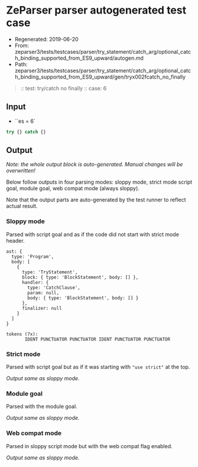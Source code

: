 # ZeParser parser autogenerated test case

- Regenerated: 2019-06-20
- From: zeparser3/tests/testcases/parser/try_statement/catch_arg/optional_catch_binding_supported_from_ES9_upward/autogen.md
- Path: zeparser3/tests/testcases/parser/try_statement/catch_arg/optional_catch_binding_supported_from_ES9_upward/gen/tryx002fcatch_no_finally

> :: test: try/catch no finally
> :: case: 6

## Input

- ``es = 6`

`````js
try {} catch {}
`````

## Output

_Note: the whole output block is auto-generated. Manual changes will be overwritten!_

Below follow outputs in four parsing modes: sloppy mode, strict mode script goal, module goal, web compat mode (always sloppy).

Note that the output parts are auto-generated by the test runner to reflect actual result.

### Sloppy mode

Parsed with script goal and as if the code did not start with strict mode header.

`````
ast: {
  type: 'Program',
  body: [
    {
      type: 'TryStatement',
      block: { type: 'BlockStatement', body: [] },
      handler: {
        type: 'CatchClause',
        param: null,
        body: { type: 'BlockStatement', body: [] }
      },
      finalizer: null
    }
  ]
}

tokens (7x):
       IDENT PUNCTUATOR PUNCTUATOR IDENT PUNCTUATOR PUNCTUATOR
`````

### Strict mode

Parsed with script goal but as if it was starting with `"use strict"` at the top.

_Output same as sloppy mode._

### Module goal

Parsed with the module goal.

_Output same as sloppy mode._

### Web compat mode

Parsed in sloppy script mode but with the web compat flag enabled.

_Output same as sloppy mode._
